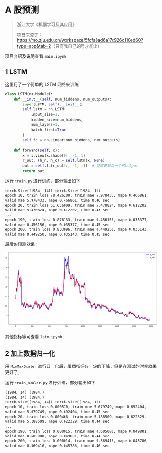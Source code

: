 # A 股预测

>浙江大学《机器学习及其应用》
>
>项目来源于：<https://mo.zju.edu.cn/workspace/5fcfa8ad6a17c926c110ed60?type=app&tab=2>（只有我自己的号才能上）

项目介绍及说明查看 `main.ipynb`

## 1 LSTM

这里用了一个简单的 LSTM 网络来训练

```python
class LSTM(nn.Module):
    def __init__(self, num_hiddens, num_outputs):
        super(LSTM, self).__init__()
        self.lstm = nn.LSTM(
            input_size=1,
            hidden_size=num_hiddens,
            num_layers=1,
            batch_first=True
        )
        self.fc = nn.Linear(num_hiddens, num_outputs)

    def forward(self, x):
        x = x.view(x.shape[0], -1, 1)
        r_out, (h_n, h_c) = self.lstm(x, None)
        out = self.fc(r_out[:, -1, :])  # 只需要最后一个的output
        return out
```

运行 `train.py` 进行训练，部分输出如下

```text
torch.Size([1984, 14]) torch.Size([1984, 1])
epoch 10, train loss 78.426200, train mae 5.978433, mape 0.466861, valid mae 5.978433, mape 0.466861, time 0.46 sec
epoch 20, train loss 51.656009, train mae 5.470824, mape 0.612202, valid mae 5.470824, mape 0.612202, time 0.43 sec
...
epoch 190, train loss 0.876133, train mae 0.456156, mape 0.035377, valid mae 0.456156, mape 0.035377, time 0.45 sec
epoch 200, train loss 0.833096, train mae 0.449250, mape 0.035143, valid mae 0.449250, mape 0.035143, time 0.45 sec
```

最后的预测效果：

![image-20210108185828112](README.assets/image-20210108185828112.png)

其他指标等可查看 `lstm.ipynb`



## 2 加上数据归一化

用 `MinMaxScaler` 进行归一化后，虽然指标有一定的下降，但是在测试的时候效果更好了。

运行 `train_scaler.py` 进行训练，部分输出如下

```text
(1984, 14) (1984,)
(1984, 14) (1984,)
torch.Size([1984, 14]) torch.Size([1984, 1])
epoch 10, train loss 0.000570, train mae 5.679749, mape 0.692404, valid mae 5.679749, mape 0.692404, time 0.45 sec
epoch 20, train loss 0.000466, train mae 5.188509, mape 0.622329, valid mae 5.188509, mape 0.622329, time 0.44 sec
...
epoch 190, train loss 0.000015, train mae 0.605080, mape 0.049801, valid mae 0.605080, mape 0.049801, time 0.44 sec
epoch 200, train loss 0.000014, train mae 0.569416, mape 0.045786, valid mae 0.569416, mape 0.045786, time 0.46 sec
```

